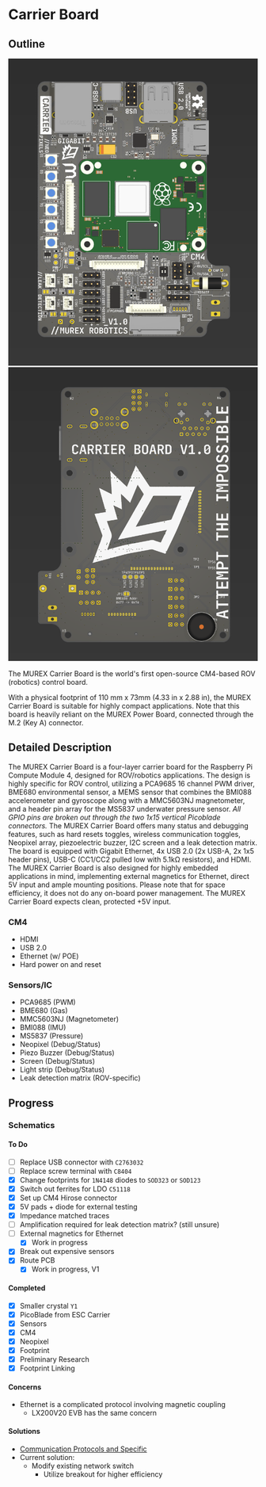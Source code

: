 # Carrier Board

## Outline

![Raytraced Render](../../img/carrier_front.png)
![Raytraced Render](../../img/carrier_back.png)

The MUREX Carrier Board is the world's first open-source CM4-based ROV (robotics) control board.

With a physical footprint of 110 mm x 73mm (4.33 in x 2.88 in), the MUREX Carrier Board is suitable for highly compact applications. Note that this board is heavily reliant on the MUREX Power Board, connected through the M.2 (Key A) connector.

## Detailed Description

The MUREX Carrier Board is a four-layer carrier board for the Raspberry Pi Compute Module 4, designed for ROV/robotics applications. The design is highly specific for ROV control, utilizing a PCA9685 16 channel PWM driver, BME680 environmental sensor, a MEMS sensor that combines the BMI088 accelerometer and gyroscope along with a MMC5603NJ magnetometer, and a header pin array for the MS5837 underwater pressure sensor. *All GPIO pins are broken out through the two 1x15 vertical Picoblade connectors.* The MUREX Carrier Board offers many status and debugging features, such as hard resets toggles, wireless communication toggles, Neopixel array, piezoelectric buzzer, I2C screen and a leak detection matrix. The board is equipped with Gigabit Ethernet, 4x USB 2.0 (2x USB-A, 2x 1x5 header pins), USB-C (CC1/CC2 pulled low with 5.1kΩ resistors), and HDMI. The MUREX Carrier Board is also designed for highly embedded applications in mind, implementing external magnetics for Ethernet, direct 5V input and ample mounting positions. Please note that for space efficiency, it does not do any on-board power management. The MUREX Carrier Board expects clean, protected +5V input.

### CM4

- HDMI
- USB 2.0
- Ethernet (w/ POE)
- Hard power on and reset

### Sensors/IC

- PCA9685 (PWM)
- BME680 (Gas)
- MMC5603NJ (Magnetometer)
- BMI088 (IMU)
- MS5837 (Pressure)
- Neopixel (Debug/Status)
- Piezo Buzzer (Debug/Status)
- Screen (Debug/Status)
- Light strip (Debug/Status)
- Leak detection matrix (ROV-specific)

## Progress

### Schematics

#### To Do

- [ ] Replace USB connector with `C2763032`
- [ ] Replace screw terminal with `C8404`
- [X] Change footprints for `1N4148` diodes to `SOD323` or `SOD123`
- [X] Switch out ferrites for LDO `C51118`
- [X] Set up CM4 Hirose connector
- [X] 5V pads + diode for external testing
- [X] Impedance matched traces
- [ ] Amplification required for leak detection matrix? (still unsure)
- [ ] External magnetics for Ethernet
  - [X] Work in progress
- [X] Break out expensive sensors
- [X] Route PCB
  - [X] Work in progress, V1

#### Completed

- [X] Smaller crystal `Y1`
- [X] PicoBlade from ESC Carrier
- [X] Sensors
- [X] CM4
- [X] Neopixel
- [X] Footprint
- [X] Preliminary Research
- [X] Footprint Linking

#### Concerns

- Ethernet is a complicated protocol involving magnetic coupling
  - LX200V20 EVB has the same concern

#### Solutions

- [Communication Protocols and Specific](../../prog/communication.md)
- Current solution:
  - Modify existing network switch
    - Utilize breakout for higher efficiency